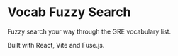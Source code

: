 # Vocab Fuzzy Search

Fuzzy search your way through the GRE vocabulary list.

Built with React, Vite and Fuse.js.
